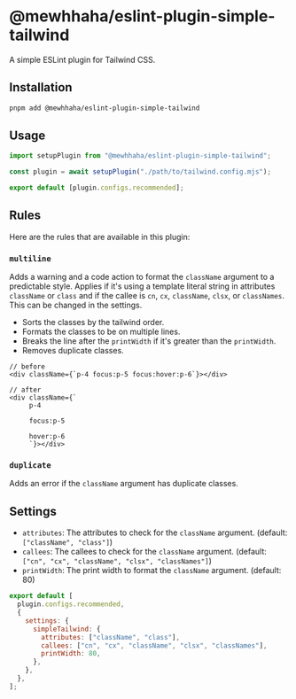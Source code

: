 # @mewhhaha/eslint-plugin-simple-tailwind

A simple ESLint plugin for Tailwind CSS.

## Installation

```bash
pnpm add @mewhhaha/eslint-plugin-simple-tailwind
```

## Usage

```mjs
import setupPlugin from "@mewhhaha/eslint-plugin-simple-tailwind";

const plugin = await setupPlugin("./path/to/tailwind.config.mjs");

export default [plugin.configs.recommended];
```

## Rules

Here are the rules that are available in this plugin:

### `multiline`

Adds a warning and a code action to format the `className` argument to a predictable style. Applies if it's using a template literal string in attributes `className` or `class` and if the callee is `cn`, `cx`, `className`, `clsx`, or `classNames`. This can be changed in the settings.

- Sorts the classes by the tailwind order.
- Formats the classes to be on multiple lines.
- Breaks the line after the `printWidth` if it's greater than the `printWidth`.
- Removes duplicate classes.

```tsx
// before
<div className={`p-4 focus:p-5 focus:hover:p-6`}></div>

// after
<div className={`
     p-4

     focus:p-5

     hover:p-6
     `}></div>
```

### `duplicate`

Adds an error if the `className` argument has duplicate classes.

## Settings

- `attributes`: The attributes to check for the `className` argument. (default: `["className", "class"]`)
- `callees`: The callees to check for the `className` argument. (default: `["cn", "cx", "className", "clsx", "classNames"]`)
- `printWidth`: The print width to format the `className` argument. (default: 80)

```mjs
export default [
  plugin.configs.recommended,
  {
    settings: {
      simpleTailwind: {
        attributes: ["className", "class"],
        callees: ["cn", "cx", "className", "clsx", "classNames"],
        printWidth: 80,
      },
    },
  },
];
```
